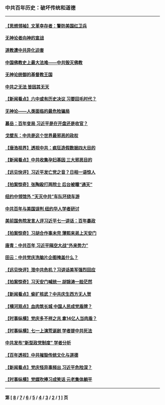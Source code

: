 ### 中共百年历史：破坏传统和道德
---
#### [【思想领袖】文革幸存者：警防美国红卫兵](../../pages/nf1176114/n13339289.md?11230430) 
#### [无神论者向神的宣战](../../pages/nf1176114/n13281535.md?11230430) 
#### [道教遭中共异化迫害](../../pages/nf1176114/n13281463.md?11230430) 
#### [中国佛教史上最大法难——中共毁灭佛教](../../pages/nf1176114/n13281397.md?11230430) 
#### [无神论统御的基督教王国](../../pages/nf1176114/n13281280.md?11230430) 
#### [中共之无法 皆因其无天](../../pages/nf1176114/n13281088.md?11230430) 
#### [【新闻看点】六中或有历史决议 习要回毛时代？](../../pages/nf1176114/n13222895.md?11230430) 
#### [无神论——人类面临的最危险骗局](../../pages/nf1176114/n13196137.md?11230430) 
#### [慕岳：百年变局 习近平是在开盘还是收官？](../../pages/nf1176114/n13206516.md?11230430) 
#### [戈壁东：中共是这个世界最邪恶的政权](../../pages/nf1176114/n13085641.md?11230430) 
#### [【唐浩视界】透视中共：疯狂造假数据四大目的](../../pages/nf1176114/n13080590.md?11230430) 
#### [【新闻看点】中共收集孕妇基因 三大邪恶目的](../../pages/nf1176114/n13077182.md?11230430) 
#### [【远见快评】习近平发亡党之音？日相一语惊人](../../pages/nf1176114/n13074809.md?11230430) 
#### [【拍案惊奇】张陶殴打两院士 后台被曝“通天”](../../pages/nf1176114/n13070496.md?11230430) 
#### [纽约中领馆外 “天灭中共”车队环绕车游](../../pages/nf1176114/n13070693.md?11230430) 
#### [中共百年与美国误判 纽约华人学者研讨](../../pages/nf1176114/n13067969.md?11230430) 
#### [美前国务院发言人评习近平七一讲话：百年暴政](../../pages/nf1176114/n13066986.md?11230430) 
#### [【拍案惊奇】习胡合作事未完 薄熙来弟上天安门](../../pages/nf1176114/n13065867.md?11230430) 
#### [唐青：中共百年 习近平隔空大战“外来势力”](../../pages/nf1176114/n13065976.md?11230430) 
#### [田云：中共党庆洗脑片企图掩盖什么？](../../pages/nf1176114/n13064395.md?11230430) 
#### [【远见快评】泄中共危机？习讲话美军强烈回应](../../pages/nf1176114/n13064269.md?11230430) 
#### [【拍案惊奇】习天安门喊统一 胡锦涛一脸茫然](../../pages/nf1176114/n13063233.md?11230430) 
#### [【新闻看点】偷扩核武？中共庆生西方无人贺](../../pages/nf1176114/n13061263.md?11230430) 
#### [【横河观点】血肉筑长城 中国人民成党盾牌？](../../pages/nf1176114/n13061779.md?11230430) 
#### [【时事纵横】党庆多不祥之兆 拿14亿人当肉盾？](../../pages/nf1176114/n13061709.md?11230430) 
#### [【时事纵横】七一上演荒诞剧 学者提中共死法](../../pages/nf1176114/n13058990.md?11230430) 
#### [中共发布“新型政党制度” 学者分析](../../pages/nf1176114/n13056354.md?11230430) 
#### [【百年透视】中共摧毁传统文化与道德](../../pages/nf1176114/n13057253.md?11230430) 
#### [【新闻看点】党庆怪异事频出 习近平危险深？](../../pages/nf1176114/n13056781.md?11230430) 
#### [【时事纵横】党媒吹捧习成笑话 元老集体躺平](../../pages/nf1176114/n13056792.md?11230430) 

---
#### 第 [ [8](./8.md?11230430) / [7](./7.md?11230430) / [6](./6.md?11230430) / [5](./5.md?11230430) / [4](./4.md?11230430) / [3](./3.md?11230430) / [2](./2.md?11230430) / [1](./1.md?11230430) ] 页
